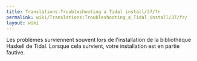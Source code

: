 ```yaml
---
title: Translations:Troubleshooting a Tidal install/37/fr
permalink: wiki/Translations:Troubleshooting_a_Tidal_install/37/fr/
layout: wiki
---
```


Les problèmes surviennent souvent lors de l'installation de la
bibliothèque Haskell de Tidal. Lorsque cela survient, votre installation
est en partie fautive.
